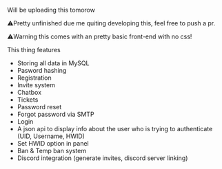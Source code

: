 Will be uploading this tomorow

⚠️Pretty unfinished due me quiting developing this, feel free to push a pr.

⚠️Warning this comes with an pretty basic front-end with no css!

This thing features
- Storing all data in MySQL
- Pasword hashing
- Registration
- Invite system
- Chatbox
- Tickets
- Password reset
- Forgot password via SMTP
- Login
- A json api to display info about the user who is trying to authenticate (UID, Username, HWID)
- Set HWID option in panel
- Ban & Temp ban system
- Discord integration (generate invites, discord server linking)
